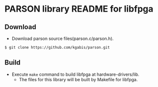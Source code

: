 # PARSON library README for libfpga

## Download
- Download parson source files(parson.c/parson.h).
```sh
$ git clone https://github.com/kgabis/parson.git
```

## Build
- Execute `make` command to build libfpga at hardware-drivers/lib.
	- The files for this library will be built by Makefile for libfpga.
